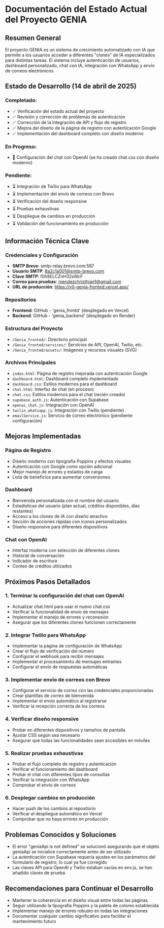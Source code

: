 # Documentación del Estado Actual del Proyecto GENIA

## Resumen General
El proyecto GENIA es un sistema de crecimiento automatizado con IA que permite a los usuarios acceder a diferentes "clones" de IA especializados para distintas tareas. El sistema incluye autenticación de usuarios, dashboard personalizado, chat con IA, integración con WhatsApp y envío de correos electrónicos.

## Estado de Desarrollo (14 de abril de 2025)

### Completado:
- ✅ Verificación del estado actual del proyecto
- ✅ Revisión y corrección de problemas de autenticación
- ✅ Corrección de la integración de API y flujo de registro
- ✅ Mejora del diseño de la página de registro con autenticación Google
- ✅ Implementación del dashboard completo con diseño moderno

### En Progreso:
- 🔄 Configuración del chat con OpenAI (se ha creado chat.css con diseño moderno)

### Pendiente:
- ⏳ Integración de Twilio para WhatsApp
- ⏳ Implementación del envío de correos con Brevo
- ⏳ Verificación del diseño responsive
- ⏳ Pruebas exhaustivas
- ⏳ Despliegue de cambios en producción
- ⏳ Validación del funcionamiento en producción

## Información Técnica Clave

### Credenciales y Configuración
- **SMTP Brevo**: smtp-relay.brevo.com:587
- **Usuario SMTP**: 8a2c1a001@smtp-brevo.com
- **Clave SMTP**: f0h8ELCZnH32sWcF
- **Correo para pruebas**: mendezchristhian1@gmail.com
- **URL de producción**: https://v0-genia-fronted.vercel.app/

### Repositorios
- **Frontend**: GitHub - 'genia_frontd' (desplegado en Vercel)
- **Backend**: GitHub - 'genia_backend' (desplegado en Render)

### Estructura del Proyecto
- `/Genia_fronted/`: Directorio principal
- `/Genia_fronted/services/`: Servicios de API, OpenAI, Twilio, etc.
- `/Genia_fronted/assets/`: Imágenes y recursos visuales (SVG)

### Archivos Principales
- `index.html`: Página de registro mejorada con autenticación Google
- `dashboard.html`: Dashboard completo implementado
- `dashboard.css`: Estilos modernos para el dashboard
- `chat.html`: Interfaz de chat (en proceso)
- `chat.css`: Estilos modernos para el chat (recién creado)
- `supabase_auth.js`: Autenticación con Supabase
- `openai_chat.js`: Integración con OpenAI
- `twilio_whatsapp.js`: Integración con Twilio (pendiente)
- `emailService.js`: Servicio de correo electrónico (pendiente configuración)

## Mejoras Implementadas

### Página de Registro
- Diseño moderno con tipografía Poppins y efectos visuales
- Autenticación con Google como opción adicional
- Mejor manejo de errores y estados de carga
- Lista de beneficios para aumentar conversiones

### Dashboard
- Bienvenida personalizada con el nombre del usuario
- Estadísticas del usuario (plan actual, créditos disponibles, días restantes)
- Acceso a los clones de IA con diseño atractivo
- Sección de acciones rápidas con iconos personalizados
- Diseño responsive para diferentes dispositivos

### Chat con OpenAI
- Interfaz moderna con selección de diferentes clones
- Historial de conversación
- Indicador de escritura
- Conteo de créditos utilizados

## Próximos Pasos Detallados

### 1. Terminar la configuración del chat con OpenAI
- Actualizar chat.html para usar el nuevo chat.css
- Verificar la funcionalidad de envío de mensajes
- Implementar el manejo de errores y reconexión
- Asegurar que los diferentes clones funcionen correctamente

### 2. Integrar Twilio para WhatsApp
- Implementar la página de configuración de WhatsApp
- Crear el flujo de verificación del número
- Configurar el webhook para recibir mensajes
- Implementar el procesamiento de mensajes entrantes
- Configurar el envío de respuestas automáticas

### 3. Implementar envío de correos con Brevo
- Configurar el servicio de correo con las credenciales proporcionadas
- Crear plantillas de correo de bienvenida
- Implementar el envío automático al registrarse
- Verificar la recepción correcta de los correos

### 4. Verificar diseño responsive
- Probar en diferentes dispositivos y tamaños de pantalla
- Ajustar CSS según sea necesario
- Asegurar que todas las funcionalidades sean accesibles en móviles

### 5. Realizar pruebas exhaustivas
- Probar el flujo completo de registro y autenticación
- Verificar el funcionamiento del dashboard
- Probar el chat con diferentes tipos de consultas
- Verificar la integración con WhatsApp
- Comprobar el envío de correos

### 6. Desplegar cambios en producción
- Hacer push de los cambios al repositorio
- Verificar el despliegue automático en Vercel
- Comprobar que no haya errores en producción

## Problemas Conocidos y Soluciones
- El error "geniaApi is not defined" se solucionó asegurando que el objeto geniaApi se inicialice correctamente antes de ser utilizado
- La autenticación con Supabase requería ajustes en los parámetros del formulario de registro, lo cual ya fue corregido
- Las claves API para OpenAI y Twilio estaban vacías en env.js, se han añadido claves de prueba

## Recomendaciones para Continuar el Desarrollo
- Mantener la coherencia en el diseño visual entre todas las páginas
- Seguir utilizando la tipografía Poppins y la paleta de colores establecida
- Implementar manejo de errores robusto en todas las integraciones
- Documentar cualquier cambio significativo para facilitar el mantenimiento futuro
